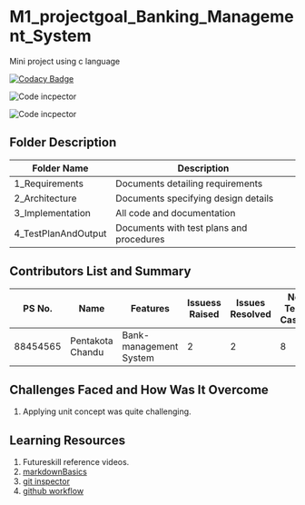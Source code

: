 # M1_projectgoal_Banking_Management_System
Mini project using c language


[![Codacy Badge](https://app.codacy.com/project/badge/Grade/f11e6c56d25c4d418e88626c29c6ee60)](https://www.codacy.com/gh/ankitakondagoli/stepin_Bank-Management/dashboard?utm_source=github.com&amp;utm_medium=referral&amp;utm_content=ankitakondagoli/stepin_Bank-Management&amp;utm_campaign=Badge_Grade)

![Code incpector](https://www.code-inspector.com/project/28048/score/svg)

![Code incpector](https://www.code-inspector.com/project/28048/status/svg)

## Folder	Description
 Folder Name | Description
 ------------|---------------------------
1_Requirements|	Documents detailing requirements|
2_Architecture	|Documents specifying design details
3_Implementation	|All code and documentation
4_TestPlanAndOutput|	Documents with test plans and procedures



## Contributors List and Summary

PS No. |  Name   |    Features    | Issuess Raised |Issues Resolved|No Test Cases|Test Case Pass
-------|---------|----------------|----------------|---------------|-------------|--------------
88454565| Pentakota Chandu  | Bank-management System    | 2    | 2   | 8  | 8    
     

## Challenges Faced and How Was It Overcome

1. Applying unit concept was quite challenging.


## Learning Resources
1. Futureskill reference videos.
2. [markdownBasics](https://guides.github.com/features/mastering-markdown/)
3. [git inspector](https://github.com/ejwa/gitinspector.git)
4. [github workflow](https://docs.github.com/en/actions/learn-github-action)
